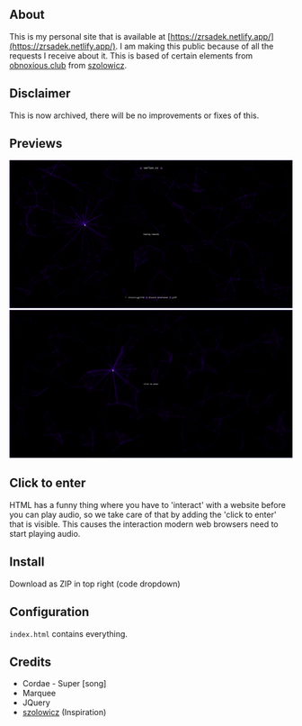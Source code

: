 ## About
This is my personal site that is available at [https://zrsadek.netlify.app/](https://zrsadek.netlify.app/). I am making this public because of all the requests I receive about it. This is based of certain elements from [obnoxious.club](https://github.com/szolowicz/obnoxious.club) from [szolowicz](https://github.com/szolowicz).

## Disclaimer
This is now archived, there will be no improvements or fixes of this.

## Previews
![Main](https://raw.githubusercontent.com/zrSadek/profile-website/master/previews/main.png)
![Click to enter](https://raw.githubusercontent.com/zrSadek/profile-website/master/previews/clicktoenter.png)

## Click to enter
HTML has a funny thing where you have to 'interact' with a website before you can play audio, so we take care of that by adding the 'click to enter' that is visible. This causes the interaction modern web browsers need to start playing audio.

## Install
Download as ZIP in top right (code dropdown)

## Configuration
`index.html` contains everything.

## Credits
* Cordae - Super [song]
* Marquee
* JQuery
* [szolowicz](https://github.com/szolowicz) (Inspiration)
